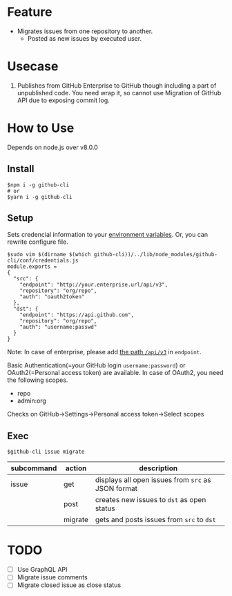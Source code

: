 # Feature

- Migrates issues from one repository to another.
  - Posted as new issues by executed user.

# Usecase

1. Publishes from GitHub Enterprise to GitHub though including a part of unpublished code. You need wrap it, so cannot use Migration of GitHub API due to exposing commit log.

# How to Use

Depends on node.js over v8.0.0

## Install

```
$npm i -g github-cli
# or
$yarn i -g github-cli
```

## Setup

Sets credencial information to your [environment variables](./conf/credentials.js).
Or, you can rewrite configure file.
```
$sudo vim $(dirname $(which github-cli))/../lib/node_modules/github-cli/conf/credentials.js
module.exports =
{
  "src": {
    "endpoint": "http://your.enterprise.url/api/v3",
    "repository": "org/repo",
    "auth": "oauth2token"
  },
  "dst": {
    "endpoint": "https://api.github.com",
    "repository": "org/repo",
    "auth": "username:passwd"
  }
}
```

Note: In case of enterprise, please add [the path `/api/v3`](https://developer.github.com/enterprise/2.11/v3/#root-endpoint) in `endpoint`.

Basic Authentication(=your GitHub login `username:password`) or OAuth2(=Personal access token) are available.
In case of OAuth2, you need the following scopes.

- repo
- admin:org

Checks on GitHub->Settings->Personal access token->Select scopes

## Exec

```
$github-cli issue migrate
```

|subcommand|action|description|
|---|---|---|
|issue|get|displays all open issues from `src` as JSON format|
||post <issue JSON path>|creates new issues to `dst` as open status|
||migrate|gets and posts issues from `src` to `dst`|

# TODO

- [ ] Use GraphQL API
- [ ] Migrate issue comments
- [ ] Migrate closed issue as close status
